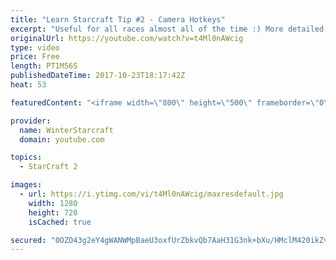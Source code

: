 ```yaml
---
title: "Learn Starcraft Tip #2 - Camera Hotkeys"
excerpt: "Useful for all races almost all of the time :) More detailed guides/tutorials under the learn to play starcraft playlist."
originalUrl: https://youtube.com/watch?v=t4Ml0nAWcig
type: video
price: Free
length: PT1M56S
publishedDateTime: 2017-10-23T18:17:42Z
heat: 53

featuredContent: "<iframe width=\"800\" height=\"500\" frameborder=\"0\" src=\"https://www.youtube.com/embed/t4Ml0nAWcig\" allow=\"accelerometer; autoplay; encrypted-media; gyroscope; picture-in-picture\" allowfullscreen></iframe>"

provider:
  name: WinterStarcraft
  domain: youtube.com

topics:
  - StarCraft 2

images:
  - url: https://i.ytimg.com/vi/t4Ml0nAWcig/maxresdefault.jpg
    width: 1280
    height: 720
    isCached: true

secured: "0OZO43g2eY4gWANWMpBaeU3oxfUrZbkvQb7AaH31G3nk+bXu/HMclM420ikZvtxXaAttPse/IjoEkDUQE8D7cG+bchsM5ONKFeBoeXYERV3sCeoG1vbQLNZoyt76EKT3S95kOv0tjgzTJNik887wblkVCxLc+zIkZ4woaig1l4fzaTx0aNFebWwCpdnBB8bWLVjOJPBtA33jB37ADjsrnHknhuOVqHL3qigWraghKYi2s56lH2epWWqabBt+6m5WmPjPzyRnQtl07nCWs8zuvSnrQ8z1pvGA1lnZund+9u1KtE9EVxP5BTneB0PNYJ7PkXegjEJx5yAyXBrxu78b7Fjgsj0Us1s1bkKw43Bc+KaHp5OP5S5GsEAPkG1Rv4rrAuDhtZR1mBMaeEA0LvJnkSX4YA6t5K6BajqPuj0xACw=;tghjGsKPRQ1IPeGqLJlFKA=="
---
```


